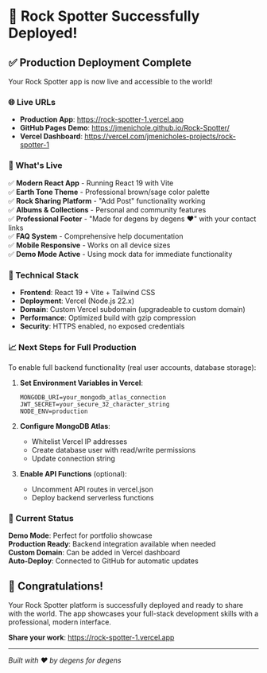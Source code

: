 # 🎉 Rock Spotter Successfully Deployed!

## ✅ Production Deployment Complete

Your Rock Spotter app is now live and accessible to the world!

### 🌐 Live URLs

- **Production App**: https://rock-spotter-1.vercel.app
- **GitHub Pages Demo**: https://jmenichole.github.io/Rock-Spotter/
- **Vercel Dashboard**: https://vercel.com/jmenicholes-projects/rock-spotter-1

### 🚀 What's Live

✅ **Modern React App** - Running React 19 with Vite  
✅ **Earth Tone Theme** - Professional brown/sage color palette  
✅ **Rock Sharing Platform** - "Add Post" functionality working  
✅ **Albums & Collections** - Personal and community features  
✅ **Professional Footer** - "Made for degens by degens ❤️" with your contact links  
✅ **FAQ System** - Comprehensive help documentation  
✅ **Mobile Responsive** - Works on all device sizes  
✅ **Demo Mode Active** - Using mock data for immediate functionality  

### 🔧 Technical Stack

- **Frontend**: React 19 + Vite + Tailwind CSS
- **Deployment**: Vercel (Node.js 22.x)
- **Domain**: Custom Vercel subdomain (upgradeable to custom domain)
- **Performance**: Optimized build with gzip compression
- **Security**: HTTPS enabled, no exposed credentials

### 📈 Next Steps for Full Production

To enable full backend functionality (real user accounts, database storage):

1. **Set Environment Variables in Vercel**:
   ```
   MONGODB_URI=your_mongodb_atlas_connection
   JWT_SECRET=your_secure_32_character_string
   NODE_ENV=production
   ```

2. **Configure MongoDB Atlas**:
   - Whitelist Vercel IP addresses
   - Create database user with read/write permissions
   - Update connection string

3. **Enable API Functions** (optional):
   - Uncomment API routes in vercel.json
   - Deploy backend serverless functions

### 🎯 Current Status

**Demo Mode**: Perfect for portfolio showcase  
**Production Ready**: Backend integration available when needed  
**Custom Domain**: Can be added in Vercel dashboard  
**Auto-Deploy**: Connected to GitHub for automatic updates  

## 🌟 Congratulations!

Your Rock Spotter platform is successfully deployed and ready to share with the world. The app showcases your full-stack development skills with a professional, modern interface.

**Share your work**: https://rock-spotter-1.vercel.app

---
*Built with ❤️ by degens for degens*